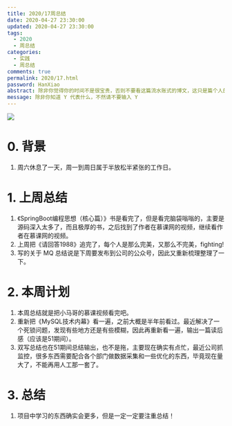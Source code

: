 ```yaml
---
title: 2020/17周总结
date: 2020-04-27 23:30:00
updated: 2020-04-27 23:30:00
tags:
  - 2020
  - 周总结
categories: 
  - 实践
  - 周总结
comments: true
permalink: 2020/17.html  
password: HanXiao
abstract: 除非你觉得你的时间不是很宝贵，否则不要看这篇流水账式的博文，这只是篇个人的工作的学习一个总结而已，没有包含任何的技术细节
message: 除非你知道 Y 代表什么，不然请不要输入 Y
---
```


![][0]  

# 0. 背景

1. 周六休息了一天，周一到周日属于半放松半紧张的工作日。

<!--more-->

# 1. 上周总结

1. 《SpringBoot编程思想（核心篇）》书是看完了，但是看完脑袋嗡嗡的，主要是源码深入太多了，而且极厚的书，之后找到了作者在慕课网的视频，继续看作者在慕课网的视频。
2. 上周把《请回答1988》追完了，每个人是那么完美，又那么不完美，fighting!
3. 写的关于 MQ 总结说是下周要发布到公司的公众号，因此又重新梳理整理了一下。

# 2. 本周计划

1. 本周总结就是把小马哥的慕课视频看完吧。
2. 重新把《MySQL技术内幕》看一遍，之前大概是半年前看过。最近解决了一个死锁问题，发现有些地方还是有些模糊，因此再重新看一遍，输出一篇读后感（应该是51期间）。
3. 双写总结也在51期间总结输出，也不是拖，主要现在确实有点忙，最近公司抓监控，很多东西需要配合各个部门做数据采集和一些优化的东西，毕竟现在量大了，不能再用人工那一套了。

# 3. 总结

1. 项目中学习的东西确实会更多，但是一定一定要注重总结！


[0]: https://leran2deeplearnjavawebtech.oss-cn-beijing.aliyuncs.com/background/2020-04-28%E8%AF%B7%E5%9B%9E%E7%AD%941988.jpg